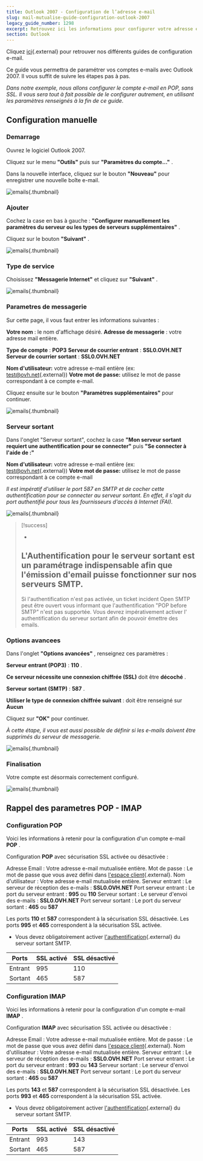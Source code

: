 ```yaml
---
title: Outlook 2007 - Configuration de l’adresse e-mail
slug: mail-mutualise-guide-configuration-outlook-2007
legacy_guide_number: 1298
excerpt: Retrouvez ici les informations pour configurer votre adresse e-mail sur Outlook 2007
section: Outlook
---
```


Cliquez [ici](http://www.ovh.com/fr/hebergement-web/faq){.external} pour retrouver nos différents guides de configuration e-mail.

Ce guide vous permettra de paramétrer vos comptes e-mails avec Outlook 2007. Il vous suffit de suivre les étapes pas à pas.

*Dans notre exemple, nous allons configurer le compte e-mail en POP, sans SSL. Il vous sera tout à fait possible de le configurer autrement, en utilisant les paramètres renseignés à la fin de ce guide.*


## Configuration manuelle

### Demarrage
Ouvrez le logiciel Outlook 2007.

Cliquez sur le menu  **"Outils"**  puis sur  **"Paramètres du compte..."** .

Dans la nouvelle interface, cliquez sur le bouton  **"Nouveau"**  pour enregistrer une nouvelle boîte e-mail.


![emails](images/1238.png){.thumbnail}


### Ajouter
Cochez la case en bas à gauche :  **"Configurer manuellement les paramètres du serveur ou les types de serveurs supplémentaires"** .

Cliquez sur le bouton  **"Suivant"** .


![emails](images/1239.png){.thumbnail}


### Type de service
Choisissez  **"Messagerie Internet"**  et cliquez sur  **"Suivant"** .


![emails](images/1240.png){.thumbnail}


### Parametres de messagerie
Sur cette page, il vous faut entrer les informations suivantes :

**Votre nom** :  le nom d'affichage désiré. **Adresse de messagerie** :  votre adresse mail entière.

**Type de compte** :  **POP3** **Serveur de courrier entrant** :  **SSL0.OVH.NET** **Serveur de courrier sortant** :  **SSL0.OVH.NET**

**Nom d'utilisateur:**  votre adresse e-mail entière (ex: [test@ovh.net](mailto:test@ovh.net){.external}) **Votre mot de passe:**  utilisez le mot de passe correspondant à ce compte e-mail.

Cliquez ensuite sur le bouton  **"Paramètres supplémentaires"**  pour continuer.


![emails](images/1241.png){.thumbnail}


### Serveur sortant
Dans l'onglet "Serveur sortant", cochez la case  **"Mon serveur sortant requiert une authentification pour se connecter"**  puis  **"Se connecter à l'aide de :"**

**Nom d'utilisateur:**   votre adresse e-mail entière (ex: [test@ovh.net](mailto:test@ovh.net){.external}) **Votre mot de passe:**   utilisez le mot de passe correspondant à ce compte e-mail

*Il est impératif d'utiliser le port 587 en SMTP et de cocher cette authentification pour se connecter au serveur sortant. En effet, il s'agit du port authentifié pour tous les fournisseurs d'accès à Internet (FAI).*


![emails](images/1242.png){.thumbnail}



> [!success]
>
> - 
> L'Authentification pour le serveur sortant est un paramétrage
> indispensable afin que l'émission d'email puisse fonctionner sur nos
> serveurs SMTP.
> - 
> Si l'authentification n'est pas activée, un ticket incident Open SMTP
> peut être ouvert vous informant que l'authentification "POP before
> SMTP" n'est pas supportée. Vous devrez impérativement activer l'
> authentification du serveur sortant afin de pouvoir émettre des
> emails.
> 
> 


### Options avancees
Dans l'onglet  **"Options avancées"** , renseignez ces paramètres :

**Serveur entrant (POP3)**  :  **110** .

**Ce serveur nécessite une connexion chiffrée (SSL)**  doit être **décoché** .

**Serveur sortant (SMTP)**  :  **587** .

**Utiliser le type de connexion chiffrée suivant** :  doit être renseigné sur **Aucun**

Cliquez sur  **"OK"**  pour continuer.

*À cette étape, il vous est aussi possible de définir si les e-mails doivent être supprimés du serveur de messagerie.*


![emails](images/1243.png){.thumbnail}


### Finalisation
Votre compte est désormais correctement configuré.


![emails](images/1244.png){.thumbnail}


## Rappel des parametres POP - IMAP

### Configuration POP
Voici les informations à retenir pour la configuration d'un compte e-mail **POP** .

Configuration  **POP**  avec sécurisation SSL activée ou désactivée :

Adresse Email : Votre adresse e-mail mutualisée entière. Mot de passe : Le mot de passe que vous avez défini dans [l'espace client](https://www.ovh.com/managerv3/){.external}. Nom d'utilisateur : Votre adresse e-mail mutualisée entière. Serveur entrant : Le serveur de réception des e-mails :  **SSL0.OVH.NET** Port serveur entrant : Le port du serveur entrant :  **995**  ou  **110** Serveur sortant : Le serveur d'envoi des e-mails :  **SSL0.OVH.NET** Port serveur sortant : Le port du serveur sortant :  **465**  ou  **587**

Les ports  **110**  et  **587**  correspondent à la sécurisation SSL désactivée. Les ports  **995**  et  **465**  correspondent à la sécurisation SSL activée.

- Vous devez obligatoirement activer [l'authentification](#configuration_manuelle_partie_5_serveur_sortant){.external} du serveur sortant SMTP.

|Ports|SSL activé|SSL désactivé|
|---|---|---|
|Entrant|995|110|
|Sortant|465|587|


### Configuration IMAP
Voici les informations à retenir pour la configuration d'un compte e-mail **IMAP** .

Configuration  **IMAP**  avec sécurisation SSL activée ou désactivée :

Adresse Email : Votre adresse e-mail mutualisée entière. Mot de passe : Le mot de passe que vous avez défini dans [l'espace client](https://www.ovh.com/managerv3/){.external}. Nom d'utilisateur : Votre adresse e-mail mutualisée entière. Serveur entrant : Le serveur de réception des e-mails :  **SSL0.OVH.NET** Port serveur entrant : Le port du serveur entrant :  **993**  ou  **143** Serveur sortant : Le serveur d'envoi des e-mails :  **SSL0.OVH.NET** Port serveur sortant : Le port du serveur sortant :  **465**  ou  **587**

Les ports  **143**  et  **587**  correspondent à la sécurisation SSL désactivée. Les ports  **993**  et  **465**  correspondent à la sécurisation SSL activée.

- Vous devez obligatoirement activer [l'authentification](#configuration_manuelle_partie_5_serveur_sortant){.external} du serveur sortant SMTP.

|Ports|SSL activé|SSL désactivé|
|---|---|---|
|Entrant|993|143|
|Sortant|465|587|